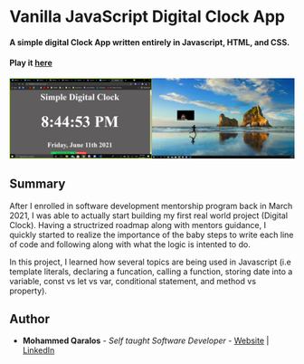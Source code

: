 # Vanilla JavaScript Digital Clock App 

#### A simple digital Clock App written entirely in Javascript, HTML, and CSS.

#### Play it [here](http://127.0.0.1:5500/index.html)

![](ClockPhoto.png)

## Summary

After I enrolled in software development mentorship program back in March 2021, I was able to actually start building my first real world project (Digital Clock). Having a structrized roadmap along with mentors guidance, I quickly started to realize the importance of the baby steps to write each line of code and following along with what the logic is intented to do.

In this project, I learned how several topics are being used in Javascript (i.e template literals, declaring a funcation, calling a function, storing date into a variable, const vs let vs var, conditional statement, and method vs property).



## Author

- **Mohammed Qaralos** - *Self taught Software Developer* - [Website](http://127.0.0.1:5500/index.html) | [LinkedIn](https://www.linkedin.com/in/mohammed-qaralos-27151010a/)
